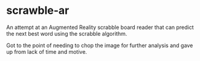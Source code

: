 # scrawble-ar

An attempt at an Augmented Reality scrabble board reader that can predict the next best word using the scrabble algorithm.

Got to the point of needing to chop the image for further analysis and gave up from lack of time and motive.
